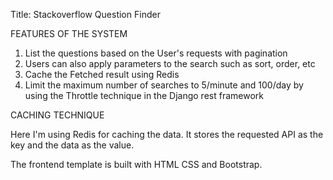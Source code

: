 Title: Stackoverflow Question Finder

FEATURES OF THE SYSTEM

1. List the questions based on the User's requests with pagination
2. Users can also apply parameters to the search such as sort, order, etc
3. Cache the Fetched result using Redis
4. Limit the maximum number of searches to 5/minute and 100/day by using the Throttle technique in the Django rest framework


CACHING TECHNIQUE

Here I'm using Redis for caching the data. It stores the requested API as the key and the data as the value.


The frontend template is built with HTML CSS and Bootstrap.